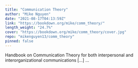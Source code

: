 ```yaml
---
title: "Communication Theory"
author: "Mike Nguyen"
date: "2021-08-17T04:13:59Z"
link: "https://bookdown.org/mike/comm_theory/"
length_weight: "24.7%"
cover: "https://bookdown.org/mike/comm_theory/cover.jpg"
repo: "mikenguyen13/comm_theory"
pinned: false
---
```


Handbook on Communication Theory for both interpersonal and interorganizational communications [...]  ...
